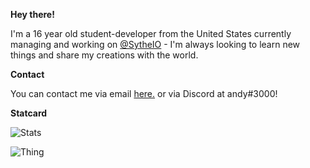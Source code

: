 **Hey there!**

I'm a 16 year old student-developer from the United States currently managing and working on [@SytheIO](https://twitter.com/SytheIO) - I'm always looking to learn new things and share my creations with the world. 

**Contact**

You can contact me via email [here.](mailto:unresisting@riseup.net) or via Discord at andy#3000!

**Statcard**

![Stats](https://github-readme-stats.vercel.app/api?username=unresisting&bg_color=#FFFFFF&theme=radical&count_private=true)

![Thing](https://undetect.net/track)
